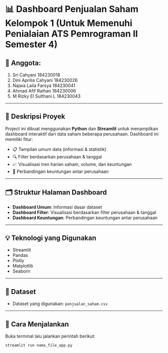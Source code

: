 # 📊 Dashboard Penjualan Saham Kelompok 1 (Untuk Memenuhi Penialaian ATS Pemrograman II Semester 4)

## 👥 Anggota:
1. Sri Cahyani  184230018
2. Dini Aprilia Cahyani  184230026
3. Najwa Laila Farsya  184230041
4. Ahmad Afif Raihan  184230006
5. M Rizky El Sulthani L 184230043

---

## 📌 Deskripsi Proyek

Project ini dibuat menggunakan **Python** dan **Streamlit** untuk menampilkan dashboard interaktif dari data saham beberapa perusahaan. Dashboard ini memiliki fitur:

- 📋 Tampilan umum data (informasi & statistik)
- 🔍 Filter berdasarkan perusahaan & tanggal
- 📈 Visualisasi tren harian saham, volume, dan keuntungan
- 🧾 Perbandingan keuntungan antar perusahaan

---

## 🗂️ Struktur Halaman Dashboard

- **Dashboard Umum**: Informasi dasar dataset
- **Dashboard Filter**: Visualisasi berdasarkan filter perusahaan & tanggal
- **Dashboard Keuntungan**: Perbandingan keuntungan antar perusahaan

---

## 💡 Teknologi yang Digunakan

- Streamlit  
- Pandas  
- Plotly  
- Matplotlib  
- Seaborn  

---

## 📂 Dataset

- Dataset yang digunakan: `penjualan_saham.csv`

---

## 🚀 Cara Menjalankan

Buka terminal lalu jalankan perintah berikut:

```bash
streamlit run nama_file_app.py
